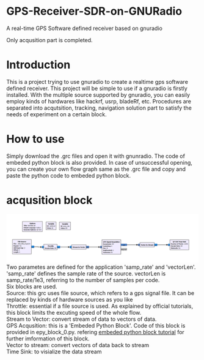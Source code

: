 # GPS-Receiver-SDR-on-GNURadio
A real-time GPS Software defined receiver based on gnuradio

Only acqusition part is completed. 

# Introduction
This is a project trying to use gnuradio to create a realtime gps software defined receiver. This project will be simple to use if a gnuradio is firstly installed. With the multiple source supported by gnuradio, you can easily employ kinds of hardwares like hackrf, usrp, bladeRf, etc.
Procedures are separated into acqutsition, tracking, navigation solution part to satisfy the needs of experiment on a certain block.

# How to use
Simply download the .grc files and open it with gnunradio. The code of embeded python block is also provided. In case of unsuccessful opening, you can create your own flow graph same as the .grc file and copy and paste the python code to embeded python block.

# acqusition block
![image](https://github.com/Mortarboard-H/GPS-Receiver-SDR-on-GNURadio/blob/main/acqusition/acqusiton%20graph.png)
Two parametes are defined for the application 'samp_rate' and 'vectorLen'. 'samp_rate' defines the sample rate of the source. vectorLen is samp_rate/1e3, referring to the number of samples per code.<br>
Six blocks are used.<br>
Source: this grc uses file source, which refers to a gps signal file. It can be replaced by kinds of hardware sources as you like<br>
Throttle: essential if a file source is used. As explained by official tutorials, this block limits the excuting speed of the whole flow.<br>
Stream to Vector: convert stream of data to vectors of data.<br>
GPS Acqusition: this is a 'Embeded Python Block'. Code of this block is provided in epy_block_0.py. refering [embeded python block tutorial](https://wiki.gnuradio.org/index.php?title=Creating_Your_First_Block) for further imformation of this block.<br>
Vector to stream: convert vectors of data back to stream<br>
Time Sink: to visialize the data stream<br>
